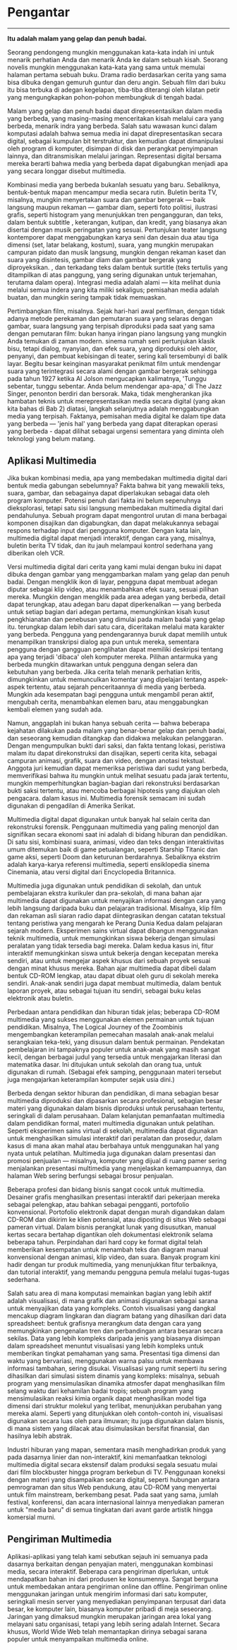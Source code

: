 # Pengantar
---
**Itu adalah malam yang gelap dan penuh badai.**

Seorang pendongeng mungkin menggunakan kata-kata indah ini untuk menarik perhatian Anda dan menarik Anda ke dalam sebuah kisah. Seorang novelis mungkin menggunakan kata-kata yang sama untuk memulai halaman pertama sebuah buku. Drama radio berdasarkan cerita yang sama bisa dibuka dengan gemuruh guntur dan deru angin. Sebuah film dari buku itu bisa terbuka di adegan kegelapan, tiba-tiba diterangi oleh kilatan petir yang mengungkapkan pohon-pohon membungkuk di tengah badai.

Malam yang gelap dan penuh badai dapat direpresentasikan dalam media yang berbeda, yang masing-masing menceritakan kisah melalui cara yang berbeda, menarik indra yang berbeda. Salah satu wawasan kunci dalam komputasi adalah bahwa semua media ini dapat direpresentasikan secara digital, sebagai kumpulan bit terstruktur, dan kemudian dapat dimanipulasi oleh program di komputer, disimpan di disk dan perangkat penyimpanan lainnya, dan ditransmisikan melalui jaringan. Representasi digital bersama mereka berarti bahwa media yang berbeda dapat digabungkan menjadi apa yang secara longgar disebut multimedia.

Kombinasi media yang berbeda bukanlah sesuatu yang baru. Sebaliknya, bentuk-bentuk mapan mencampur media secara rutin. Buletin berita TV, misalnya, mungkin menyertakan suara dan gambar bergerak — baik langsung maupun rekaman — gambar diam, seperti foto politisi, ilustrasi grafis, seperti histogram yang menunjukkan tren pengangguran, dan teks, dalam bentuk subtitle , keterangan, kutipan, dan kredit, yang biasanya akan disertai dengan musik peringatan yang sesuai. Pertunjukan teater langsung kontemporer dapat menggabungkan karya seni dan desain dua atau tiga dimensi (set, latar belakang, kostum), suara, yang mungkin merupakan campuran pidato dan musik langsung, mungkin dengan rekaman kaset dan suara yang disintesis, gambar diam dan gambar bergerak yang diproyeksikan. , dan terkadang teks dalam bentuk surtitle (teks tertulis yang ditampilkan di atas panggung, yang sering digunakan untuk terjemahan, terutama dalam opera). Integrasi media adalah alami — kita melihat dunia melalui semua indera yang kita miliki sekaligus; pemisahan media adalah buatan, dan mungkin sering tampak tidak memuaskan.

Pertimbangkan film, misalnya. Sejak hari-hari awal perfilman, dengan tidak adanya metode perekaman dan pemutaran suara yang selaras dengan gambar, suara langsung yang terpisah diproduksi pada saat yang sama dengan pemutaran film: bukan hanya iringan piano langsung yang mungkin Anda temukan di zaman modern. sinema rumah seni pertunjukan klasik bisu, tetapi dialog, nyanyian, dan efek suara, yang diproduksi oleh aktor, penyanyi, dan pembuat kebisingan di teater, sering kali tersembunyi di balik layar. Begitu besar keinginan masyarakat penikmat film untuk mendengar suara yang terintegrasi secara alami dengan gambar bergerak sehingga pada tahun 1927 ketika Al Jolson mengucapkan kalimatnya, 'Tunggu sebentar, tunggu sebentar. Anda belum mendengar apa-apa,' di The Jazz Singer, penonton berdiri dan bersorak. Maka, tidak mengherankan jika hambatan teknis untuk merepresentasikan media secara digital (yang akan kita bahas di Bab 2) diatasi, langkah selanjutnya adalah menggabungkan media yang terpisah. Faktanya, pemisahan media digital ke dalam tipe data yang berbeda — 'jenis hal' yang berbeda yang dapat diterapkan operasi yang berbeda - dapat dilihat sebagai urgensi sementara yang diminta oleh teknologi yang belum matang.

## Aplikasi Multimedia
Jika bukan kombinasi media, apa yang membedakan multimedia digital dari bentuk media gabungan sebelumnya? Fakta bahwa bit yang mewakili teks, suara, gambar, dan sebagainya dapat diperlakukan sebagai data oleh program komputer. Potensi penuh dari fakta ini belum sepenuhnya dieksplorasi, tetapi satu sisi langsung membedakan multimedia digital dari pendahulunya. Sebuah program dapat mengontrol urutan di mana berbagai komponen disajikan dan digabungkan, dan dapat melakukannya sebagai respons terhadap input dari pengguna komputer. Dengan kata lain, multimedia digital dapat menjadi interaktif, dengan cara yang, misalnya, buletin berita TV tidak, dan itu jauh melampaui kontrol sederhana yang diberikan oleh VCR.

Versi multimedia digital dari cerita yang kami mulai dengan buku ini dapat dibuka dengan gambar yang menggambarkan malam yang gelap dan penuh badai. Dengan mengklik ikon di layar, pengguna dapat membuat adegan diputar sebagai klip video, atau menambahkan efek suara, sesuai pilihan mereka. Mungkin dengan mengklik pada area adegan yang berbeda, detail dapat terungkap, atau adegan baru dapat diperkenalkan — yang berbeda untuk setiap bagian dari adegan pertama, memungkinkan kisah kusut pengkhianatan dan penebusan yang dimulai pada malam badai yang gelap itu. terungkap dalam lebih dari satu cara, diceritakan melalui mata karakter yang berbeda. Pengguna yang pendengarannya buruk dapat memilih untuk menampilkan transkripsi dialog apa pun untuk mereka, sementara pengguna dengan gangguan penglihatan dapat memiliki deskripsi tentang apa yang terjadi 'dibaca' oleh komputer mereka. Pilihan antarmuka yang berbeda mungkin ditawarkan untuk pengguna dengan selera dan kebutuhan yang berbeda. Jika cerita telah menarik perhatian kritis, dimungkinkan untuk memunculkan komentar yang dipelajari tentang aspek-aspek tertentu, atau sejarah penceritaannya di media yang berbeda. Mungkin ada kesempatan bagi pengguna untuk mengambil peran aktif, mengubah cerita, menambahkan elemen baru, atau menggabungkan kembali elemen yang sudah ada.

Namun, anggaplah ini bukan hanya sebuah cerita — bahwa beberapa kejahatan dilakukan pada malam yang benar-benar gelap dan penuh badai, dan seseorang kemudian ditangkap dan didakwa melakukan pelanggaran. Dengan mengumpulkan bukti dari saksi, dan fakta tentang lokasi, peristiwa malam itu dapat direkonstruksi dan disajikan, seperti cerita kita, sebagai campuran animasi, grafik, suara dan video, dengan anotasi tekstual. Anggota juri kemudian dapat memeriksa peristiwa dari sudut yang berbeda, memverifikasi bahwa itu mungkin untuk melihat sesuatu pada jarak tertentu, mungkin memperhitungkan bagian-bagian dari rekonstruksi berdasarkan bukti saksi tertentu, atau mencoba berbagai hipotesis yang diajukan oleh pengacara. dalam kasus ini. Multimedia forensik semacam ini sudah digunakan di pengadilan di Amerika Serikat.

Multimedia digital dapat digunakan untuk banyak hal selain cerita dan rekonstruksi forensik. Penggunaan multimedia yang paling menonjol dan signifikan secara ekonomi saat ini adalah di bidang hiburan dan pendidikan. Di satu sisi, kombinasi suara, animasi, video dan teks dengan interaktivitas umum ditemukan baik di game petualangan, seperti Starship Titanic dan game aksi, seperti Doom dan keturunan berdarahnya. Sebaliknya ekstrim adalah karya-karya referensi multimedia, seperti ensiklopedia sinema Cinemania, atau versi digital dari Encyclopedia Britannica.

Multimedia juga digunakan untuk pendidikan di sekolah, dan untuk pembelajaran ekstra kurikuler dan pra-sekolah, di mana bahan ajar multimedia dapat digunakan untuk menyajikan informasi dengan cara yang lebih langsung daripada buku dan pelajaran tradisional. Misalnya, klip film dan rekaman asli siaran radio dapat diintegrasikan dengan catatan tekstual tentang peristiwa yang mengarah ke Perang Dunia Kedua dalam pelajaran sejarah modern. Eksperimen sains virtual dapat dibangun menggunakan teknik multimedia, untuk memungkinkan siswa bekerja dengan simulasi peralatan yang tidak tersedia bagi mereka. Dalam kedua kasus ini, fitur interaktif memungkinkan siswa untuk bekerja dengan kecepatan mereka sendiri, atau untuk mengejar aspek khusus dari sebuah proyek sesuai dengan minat khusus mereka. Bahan ajar multimedia dapat dibeli dalam bentuk CD-ROM lengkap, atau dapat dibuat oleh guru di sekolah mereka sendiri. Anak-anak sendiri juga dapat membuat multimedia, dalam bentuk laporan proyek, atau sebagai tujuan itu sendiri, sebagai buku kelas elektronik atau buletin.

Perbedaan antara pendidikan dan hiburan tidak jelas; beberapa CD-ROM multimedia yang sukses menggunakan elemen permainan untuk tujuan pendidikan. Misalnya, The Logical Journey of the Zoombinis mengembangkan keterampilan pemecahan masalah anak-anak melalui serangkaian teka-teki, yang disusun dalam bentuk permainan. Pendekatan pembelajaran ini tampaknya populer untuk anak-anak yang masih sangat kecil, dengan berbagai judul yang tersedia untuk mengajarkan literasi dan matematika dasar. Ini ditujukan untuk sekolah dan orang tua, untuk digunakan di rumah. (Sebagai efek samping, penggunaan materi tersebut juga mengajarkan keterampilan komputer sejak usia dini.)

Berbeda dengan sektor hiburan dan pendidikan, di mana sebagian besar multimedia diproduksi dan dipasarkan secara profesional, sebagian besar materi yang digunakan dalam bisnis diproduksi untuk perusahaan tertentu, seringkali di dalam perusahaan. Dalam kelanjutan pemanfaatan multimedia dalam pendidikan formal, materi multimedia digunakan untuk pelatihan. Seperti eksperimen sains virtual di sekolah, multimedia dapat digunakan untuk menghasilkan simulasi interaktif dari peralatan dan prosedur, dalam kasus di mana akan mahal atau berbahaya untuk menggunakan hal yang nyata untuk pelatihan. Multimedia juga digunakan dalam presentasi dan promosi penjualan — misalnya, komputer yang dijual di ruang pamer sering menjalankan presentasi multimedia yang menjelaskan kemampuannya, dan halaman Web sering berfungsi sebagai brosur penjualan.

Beberapa profesi dan bidang bisnis sangat cocok untuk multimedia. Desainer grafis menghasilkan presentasi interaktif dari pekerjaan mereka sebagai pelengkap, atau bahkan sebagai pengganti, portofolio konvensional. Portofolio elektronik dapat dengan murah digandakan dalam CD-ROM dan dikirim ke klien potensial, atau diposting di situs Web sebagai pameran virtual. Dalam bisnis perangkat lunak yang disusutkan, manual kertas secara bertahap digantikan oleh dokumentasi elektronik selama beberapa tahun. Perpindahan dari hard copy ke format digital telah memberikan kesempatan untuk menambah teks dan diagram manual konvensional dengan animasi, klip video, dan suara. Banyak program kini hadir dengan tur produk multimedia, yang menunjukkan fitur terbaiknya, dan tutorial interaktif, yang memandu pengguna pemula melalui tugas-tugas sederhana.

Salah satu area di mana komputasi memainkan bagian yang lebih aktif adalah visualisasi, di mana grafik dan animasi digunakan sebagai sarana untuk menyajikan data yang kompleks. Contoh visualisasi yang dangkal mencakup diagram lingkaran dan diagram batang yang dihasilkan dari data spreadsheet: bentuk grafisnya merangkum data dengan cara yang memungkinkan pengenalan tren dan perbandingan antara besaran secara sekilas. Data yang lebih kompleks daripada jenis yang biasanya disimpan dalam spreadsheet menuntut visualisasi yang lebih kompleks untuk memberikan tingkat pemahaman yang sama. Presentasi tiga dimensi dan waktu yang bervariasi, menggunakan warna palsu untuk membawa informasi tambahan, sering disukai. Visualisasi yang rumit seperti itu sering dihasilkan dari simulasi sistem dinamis yang kompleks: misalnya, sebuah program yang mensimulasikan dinamika atmosfer dapat menghasilkan film selang waktu dari kehamilan badai tropis; sebuah program yang mensimulasikan reaksi kimia organik dapat menghasilkan model tiga dimensi dari struktur molekul yang terlibat, menunjukkan perubahan yang mereka alami. Seperti yang ditunjukkan oleh contoh-contoh ini, visualisasi digunakan secara luas oleh para ilmuwan; itu juga digunakan dalam bisnis, di mana sistem yang dilacak atau disimulasikan bersifat finansial, dan hasilnya lebih abstrak.

Industri hiburan yang mapan, sementara masih menghadirkan produk yang pada dasarnya linier dan non-interaktif, kini memanfaatkan teknologi multimedia digital secara ekstensif dalam produksi segala sesuatu mulai dari film blockbuster hingga program berkebun di TV. Penggunaan koneksi dengan materi yang disampaikan secara digital, seperti hubungan antara pemrograman dan situs Web pendukung, atau CD-ROM yang menyertai untuk film mainstream, berkembang pesat. Pada saat yang sama, jumlah festival, konferensi, dan acara internasional lainnya menyediakan pameran untuk "media baru" di semua tingkatan dari avant garde artistik hingga komersial murni.

## Pengiriman Multimedia
Aplikasi-aplikasi yang telah kami sebutkan sejauh ini semuanya pada dasarnya berkaitan dengan penyajian materi, menggunakan kombinasi media, secara interaktif. Beberapa cara pengiriman diperlukan, untuk mendapatkan bahan ini dari produsen ke konsumennya. Sangat berguna untuk membedakan antara pengiriman online dan offline. Pengiriman online menggunakan jaringan untuk mengirim informasi dari satu komputer, seringkali mesin server yang menyediakan penyimpanan terpusat dari data besar, ke komputer lain, biasanya komputer pribadi di meja seseorang. Jaringan yang dimaksud mungkin merupakan jaringan area lokal yang melayani satu organisasi, tetapi yang lebih sering adalah Internet. Secara khusus, World Wide Web telah memantapkan dirinya sebagai sarana populer untuk menyampaikan multimedia online.
